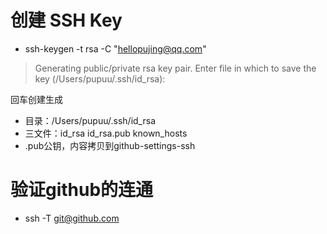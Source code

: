 # 创建 SSH Key
- ssh-keygen -t rsa -C "hellopujing@qq.com"

> Generating public/private rsa key pair.
Enter file in which to save the key (/Users/pupuu/.ssh/id_rsa): 

回车创建生成

- 目录：/Users/pupuu/.ssh/id_rsa
- 三文件：id_rsa id_rsa.pub known_hosts
- .pub公钥，内容拷贝到github-settings-ssh

# 验证github的连通
- ssh -T git@github.com
